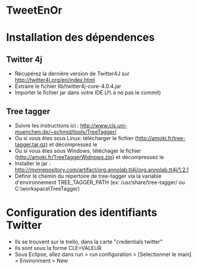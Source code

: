 # TweetEnOr


# Installation des dépendences

## Twitter 4j

* Récupérez la dernière version de Twitter4J sur http://twitter4j.org/en/index.html
* Extraire le fichier lib/twitter4j-core-4.0.4.jar
* Importer le fichier jar dans votre IDE (/!\ à ne pas le commit)

## Tree tagger

* Suivre les instructions ici : http://www.cis.uni-muenchen.de/~schmid/tools/TreeTagger/
* Ou si vous êtes sous Linux: télécharger le fichier (http://amoki.fr/tree-tagger.tar.gz) et décompressez le
* Ou si vous êtes sous Windows, téléchager le fichier (http://amoki.fr/TreeTaggerWidnows.zip) et décompressez le
* Installer le jar : http://mvnrepository.com/artifact/org.annolab.tt4j/org.annolab.tt4j/1.2.1
* Définir le chemin du répertoire de tree-tagger via la variable d'environnement TREE_TAGGER_PATH  (ex: /usr/share/tree-tagger/ ou C:\workspace\TreeTagger)


# Configuration des identifiants Twitter
* Ils se trouvent sur le trello, dans la carte "credentials twitter"
* Ils sont sous la forme CLE=VALEUR
* Sous Eclipse, allez dans run > run configuration > [Selectionner le main] > Environment > New
